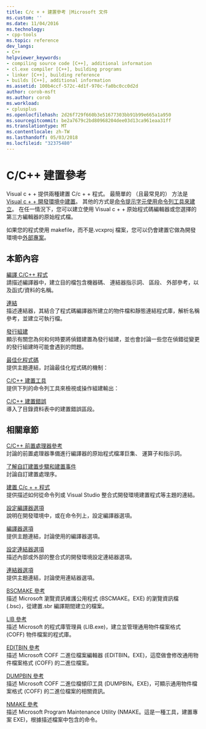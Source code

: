 ```yaml
---
title: C/c + + 建置參考 |Microsoft 文件
ms.custom: ''
ms.date: 11/04/2016
ms.technology:
- cpp-tools
ms.topic: reference
dev_langs:
- C++
helpviewer_keywords:
- compiling source code [C++], additional information
- cl.exe compiler [C++], building programs
- linker [C++], building reference
- builds [C++], additional information
ms.assetid: 100b4ccf-572c-4d1f-970c-fa0bc0cc0d2d
author: corob-msft
ms.author: corob
ms.workload:
- cplusplus
ms.openlocfilehash: 2d26f729f660b3e51677303bb91b99e665a1a950
ms.sourcegitcommit: be2a7679c2bd80968204dee03d13ca961eaa31ff
ms.translationtype: MT
ms.contentlocale: zh-TW
ms.lasthandoff: 05/03/2018
ms.locfileid: "32375480"
---
```

# <a name="cc-building-reference"></a>C/C++ 建置參考
Visual c + + 提供兩種建置 C/c + + 程式。 最簡單的 （且最常見的） 方法是[Visual c + + 開發環境中建置](../../ide/building-cpp-projects-in-visual-studio.md)。 其他的方式是[命令提示字元使用命令列工具來建立](../../build/building-on-the-command-line.md)。 在任一情況下，您可以建立使用 Visual c + + 原始程式碼編輯器或您選擇的第三方編輯器的原始程式檔。  
  
 如果您的程式使用 makefile，而不是.vcxproj 檔案，您可以仍會建置它做為開發環境中[外部專案](../../ide/building-external-projects.md)。  
  
## <a name="in-this-section"></a>本節內容  
 [編譯 C/C++ 程式](../../build/reference/compiling-a-c-cpp-program.md)  
 請描述編譯器中，建立目的檔包含機器碼、 連結器指示詞、 區段、 外部參考，以及函式/資料的名稱。  
  
 [連結](../../build/reference/linking.md)  
 描述連結器，其結合了程式碼編譯器所建立的物件檔和靜態連結程式庫，解析名稱參考，並建立可執行檔。  
  
 [發行組建](../../build/reference/release-builds.md)  
 顯示有關您為何和何時要將偵錯建置為發行組建，並也會討論一些您在偵錯從變更的發行組建時可能會遇到的問題。  
  
 [最佳化程式碼](../../build/reference/optimizing-your-code.md)  
 提供主題連結，討論最佳化程式碼的機制：  
  
 [C/C++ 建置工具](../../build/reference/c-cpp-build-tools.md)  
 提供下列的命令列工具來檢視或操作組建輸出：  
  
 [C/C++ 建置錯誤](../../error-messages/compiler-errors-1/c-cpp-build-errors.md)  
 導入了目錄資料表中的建置錯誤區段。  
  
## <a name="related-sections"></a>相關章節  
 [C/C++ 前置處理器參考](../../preprocessor/c-cpp-preprocessor-reference.md)  
 討論的前置處理器準備進行編譯器的原始程式檔凙巨集、 運算子和指示詞。  
  
 [了解自訂建置步驟和建置事件](../../ide/understanding-custom-build-steps-and-build-events.md)  
 討論自訂建置處理序。  
  
 [建置 C/c + + 程式](../../build/building-c-cpp-programs.md)  
 提供描述如何從命令列或 Visual Studio 整合式開發環境建置程式等主題的連結。  
  
 [設定編譯器選項](../../build/reference/setting-compiler-options.md)  
 說明在開發環境中，或在命令列上，設定編譯器選項。  
  
 [編譯器選項](../../build/reference/compiler-options.md)  
 提供主題連結，討論使用的編譯器選項。  
  
 [設定連結器選項](../../build/reference/setting-linker-options.md)  
 描述內部或外部的整合式的開發環境設定連結器選項。  
  
 [連結器選項](../../build/reference/linker-options.md)  
 提供主題連結，討論使用連結器選項。  
  
 [BSCMAKE 參考](../../build/reference/bscmake-reference.md)  
 描述 Microsoft 瀏覽資訊維護公用程式 (BSCMAKE。EXE) 的瀏覽資訊檔 (.bsc)，從建置.sbr 編譯期間建立的檔案。  
  
 [LIB 參考](../../build/reference/lib-reference.md)  
 描述 Microsoft 的程式庫管理員 (LIB.exe)，建立並管理通用物件檔案格式 (COFF) 物件檔案的程式庫。  
  
 [EDITBIN 參考](../../build/reference/editbin-reference.md)  
 描述 Microsoft COFF 二進位檔案編輯器 (EDITBIN。EXE)，這麼做會修改通用物件檔案格式 (COFF) 的二進位檔案。  
  
 [DUMPBIN 參考](../../build/reference/dumpbin-reference.md)  
 描述 Microsoft COFF 二進位檔傾印工具 (DUMPBIN。EXE)，可顯示通用物件檔案格式 (COFF) 的二進位檔案的相關資訊。  
  
 [NMAKE 參考](../../build/nmake-reference.md)  
 描述 Microsoft Program Maintenance Utility (NMAKE。這是一種工具，建置專案 EXE)，根據描述檔案中包含的命令。